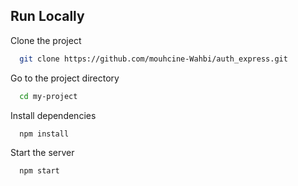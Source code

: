 
## Run Locally

Clone the project

```bash
  git clone https://github.com/mouhcine-Wahbi/auth_express.git
```

Go to the project directory

```bash
  cd my-project
```

Install dependencies

```bash
  npm install
```

Start the server

```bash
  npm start
```

